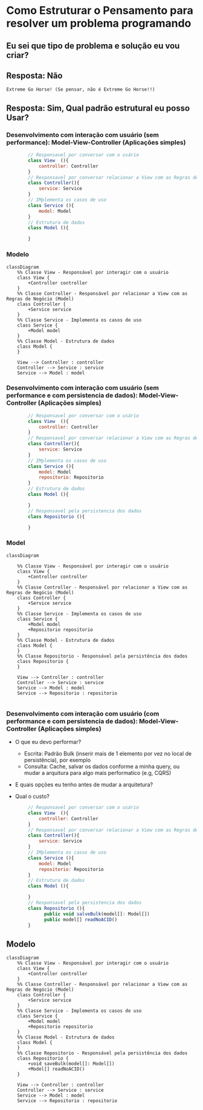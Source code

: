 # Como Estruturar o Pensamento para resolver um problema programando

## Eu sei que tipo de problema e solução eu vou criar?
## Resposta: Não
    Extreme Go Horse! (Se pensar, não é Extreme Go Horse!!)
## Resposta: Sim, Qual padrão estrutural eu posso Usar?
     
### Desenvolvimento com interação com usuário (sem performance): Model-View-Controller (Aplicações simples)
```javascript
        // Responsavel por conversar com o usário
        class View  (){
            controller: Controller    
        }
        // Responsavel por conversar relacionar a View com as Regras de Negócio (Model)
        class Controller(){
            service: Service
        }
        // IMplementa os casos de uso
        class Service (){
            model: Model
        }
        // Estrutura de dados
        class Model (){

        }
```
### Modelo

```mermaid
classDiagram
    %% Classe View - Responsável por interagir com o usuário
    class View {
        +Controller controller
    }
    %% Classe Controller - Responsável por relacionar a View com as Regras de Negócio (Model)
    class Controller {
        +Service service
    }
    %% Classe Service - Implementa os casos de uso
    class Service {
        +Model model
    }
    %% Classe Model - Estrutura de dados
    class Model {
    }

    View --> Controller : controller
    Controller --> Service : service
    Service --> Model : model

```

### Desenvolvimento com interação com usuário (sem performance e com persistencia de dados): Model-View-Controller (Aplicações simples)

```js
        // Responsavel por conversar com o usário
        class View  (){
            controller: Controller    
        }
        // Responsavel por conversar relacionar a View com as Regras de Negócio (Model)
        class Controller(){
            service: Service
        }
        // IMplementa os casos de uso
        class Service (){
            model: Model
            repositorio: Repositorio
        }
        // Estrutura de dados
        class Model (){

        }
        // Responsavel pela persistencia dos dados
        class Repositorio (){

        }
```
### Model

```mermaid
classDiagram

    %% Classe View - Responsável por interagir com o usuário
    class View {
        +Controller controller
    }
    %% Classe Controller - Responsável por relacionar a View com as Regras de Negócio (Model)
    class Controller {
        +Service service
    }
    %% Classe Service - Implementa os casos de uso
    class Service {
        +Model model
        +Repositorio repositorio
    }
    %% Classe Model - Estrutura de dados
    class Model {
    }
    %% Classe Repositorio - Responsável pela persistência dos dados
    class Repositorio {
    }

    View --> Controller : controller
    Controller --> Service : service
    Service --> Model : model
    Service --> Repositorio : repositorio


```

### Desenvolvimento com interação com usuário (com performance e com persistencia de dados): Model-View-Controller (Aplicações simples)

* O que eu devo performar? 
    * Escrita: Padrão Bulk (inserir mais de 1 elemento por vez no local de persistência), por exemplo
    * Consulta: Cache, salvar os dados conforme a minha query, ou mudar a arquitura para algo mais performatico (e.g, CQRS)

* E quais opções eu tenho antes de mudar a arquitetura?

* Qual o custo?

```js
        // Responsavel por conversar com o usário
        class View  (){
            controller: Controller    
        }
        // Responsavel por conversar relacionar a View com as Regras de Negócio (Model)
        class Controller(){
            service: Service
        }
        // IMplementa os casos de uso
        class Service (){
            model: Model
            repositorio: Repositorio
        }
        // Estrutura de dados
        class Model (){

        }
        // Responsavel pela persistencia dos dados
        class Repositorio (){
              public void salveBulk(model[]: Model[])  
              public model[] readNoACID()
        }
```
## Modelo
```mermaid
classDiagram
    %% Classe View - Responsável por interagir com o usuário
    class View {
        +Controller controller
    }
    %% Classe Controller - Responsável por relacionar a View com as Regras de Negócio (Model)
    class Controller {
        +Service service
    }
    %% Classe Service - Implementa os casos de uso
    class Service {
        +Model model
        +Repositorio repositorio
    }
    %% Classe Model - Estrutura de dados
    class Model {
    }
    %% Classe Repositorio - Responsável pela persistência dos dados
    class Repositorio {
        +void saveBulk(model[]: Model[])
        +Model[] readNoACID()
    }

    View --> Controller : controller
    Controller --> Service : service
    Service --> Model : model
    Service --> Repositorio : repositorio

```